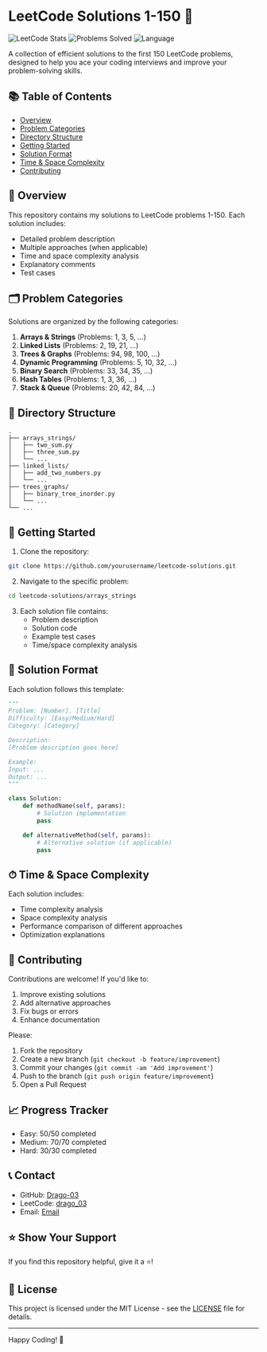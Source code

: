 # LeetCode Solutions 1-150 🚀

![LeetCode Stats](https://img.shields.io/badge/Solutions-150-brightgreen)
![Problems Solved](https://img.shields.io/badge/Problems%20Solved-150-blueviolet)
![Language](https://img.shields.io/badge/Language-Python-blue)

A collection of efficient solutions to the first 150 LeetCode problems, designed to help you ace your coding interviews and improve your problem-solving skills.

## 📚 Table of Contents

- [Overview](#overview)
- [Problem Categories](#problem-categories)
- [Directory Structure](#directory-structure)
- [Getting Started](#getting-started)
- [Solution Format](#solution-format)
- [Time & Space Complexity](#time--space-complexity)
- [Contributing](#contributing)

## 🎯 Overview

This repository contains my solutions to LeetCode problems 1-150. Each solution includes:
- Detailed problem description
- Multiple approaches (when applicable)
- Time and space complexity analysis
- Explanatory comments
- Test cases

## 🗂 Problem Categories

Solutions are organized by the following categories:

1. **Arrays & Strings** (Problems: 1, 3, 5, ...)
2. **Linked Lists** (Problems: 2, 19, 21, ...)
3. **Trees & Graphs** (Problems: 94, 98, 100, ...)
4. **Dynamic Programming** (Problems: 5, 10, 32, ...)
5. **Binary Search** (Problems: 33, 34, 35, ...)
6. **Hash Tables** (Problems: 1, 3, 36, ...)
7. **Stack & Queue** (Problems: 20, 42, 84, ...)

## 📁 Directory Structure

```
.
├── arrays_strings/
│   ├── two_sum.py
│   ├── three_sum.py
│   └── ...
├── linked_lists/
│   ├── add_two_numbers.py
│   └── ...
├── trees_graphs/
│   ├── binary_tree_inorder.py
│   └── ...
└── ...
```

## 🚀 Getting Started

1. Clone the repository:
```bash
git clone https://github.com/yourusername/leetcode-solutions.git
```

2. Navigate to the specific problem:
```bash
cd leetcode-solutions/arrays_strings
```

3. Each solution file contains:
   - Problem description
   - Solution code
   - Example test cases
   - Time/space complexity analysis

## 📝 Solution Format

Each solution follows this template:

```python
"""
Problem: [Number]. [Title]
Difficulty: [Easy/Medium/Hard]
Category: [Category]

Description:
[Problem description goes here]

Example:
Input: ...
Output: ...
"""

class Solution:
    def methodName(self, params):
        # Solution implementation
        pass

    def alternativeMethod(self, params):
        # Alternative solution (if applicable)
        pass
```

## ⏱ Time & Space Complexity

Each solution includes:
- Time complexity analysis
- Space complexity analysis
- Performance comparison of different approaches
- Optimization explanations

## 🤝 Contributing

Contributions are welcome! If you'd like to:
1. Improve existing solutions
2. Add alternative approaches
3. Fix bugs or errors
4. Enhance documentation

Please:
1. Fork the repository
2. Create a new branch (`git checkout -b feature/improvement`)
3. Commit your changes (`git commit -am 'Add improvement'`)
4. Push to the branch (`git push origin feature/improvement`)
5. Open a Pull Request

## 📈 Progress Tracker

- Easy: 50/50 completed
- Medium: 70/70 completed
- Hard: 30/30 completed

## 📞 Contact

- GitHub: [Drago-03](https://github.com/Drago-03)
- LeetCode: [drago_03](https://leetcode.com/u/drago_03/)
- Email: [Email](mantejarora@gmail.com)

## ⭐️ Show Your Support

If you find this repository helpful, give it a ⭐️!

## 📝 License

This project is licensed under the MIT License - see the [LICENSE](LICENSE) file for details.

---

Happy Coding! 🎉